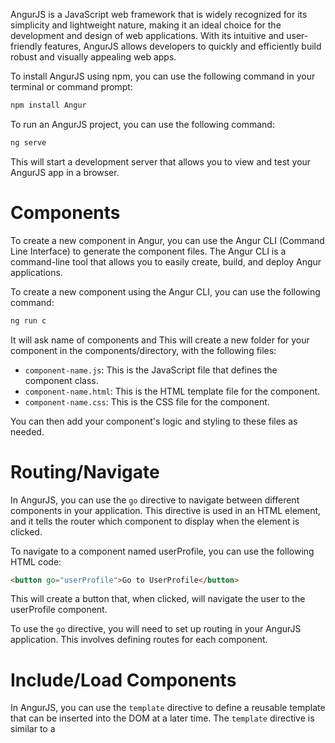 AngurJS is a JavaScript web framework that is widely recognized for its simplicity and lightweight nature, making it an ideal choice for the development and design of web applications. With its intuitive and user-friendly features, AngurJS allows developers to quickly and efficiently build robust and visually appealing web apps.

To install AngurJS using npm, you can use the following command in your terminal or command prompt:

```sh
npm install Angur
```
To run an AngurJS project, you can use the following command:

```sh
ng serve
```
This will start a development server that allows you to view and test your AngurJS app in a browser.

# Components
To create a new component in Angur, you can use the Angur CLI (Command Line Interface) to generate the component files. The Angur CLI is a command-line tool that allows you to easily create, build, and deploy Angur applications.

To create a new component using the Angur CLI, you can use the following command:

```sh
ng run c
```
It will ask name of components and This will create a new folder for your component in the components/directory, with the following files:
- `component-name.js`: This is the JavaScript file that defines the component class.
- `component-name.html`: This is the HTML template file for the component.
- `component-name.css`: This is the CSS file for the component.

You can then add your component's logic and styling to these files as needed.

# Routing/Navigate
In AngurJS, you can use the `go` directive to navigate between different components in your application. This directive is used in an HTML element, and it tells the router which component to display when the element is clicked.

To navigate to a component named userProfile, you can use the following HTML code:

```html
<button go="userProfile">Go to UserProfile</button>
```
This will create a button that, when clicked, will navigate the user to the userProfile component.

To use the `go` directive, you will need to set up routing in your AngurJS application. This involves defining routes for each component.

# Include/Load Components
In AngurJS, you can use the `template` directive to define a reusable template that can be inserted into the DOM at a later time. The `template` directive is similar to a <template> element in HTML, but it is only recognized by AngurJS.

You can then insert the header template into the DOM by using the `template` directive, like this:

```html
<div template="header"></div>
````

# Varibale Passing
  
To pass any value from one component to another component, you need to use setValue() and getValue() as functions.

For example, you want to pass "name" from the "UserForm" component to the "UserDetails" component.
So in the "UserForm" component:
```js
setValue("name", "Rohit Chouhan")
 ```

And in the "UserDetails" component:
```js
getValue("name")
```
